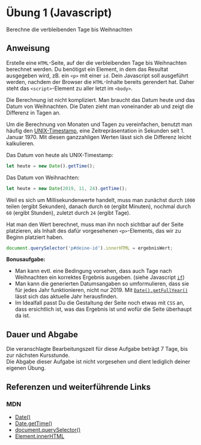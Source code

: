 # Übung 1 (Javascript)

Berechne die verbleibenden Tage bis Weihnachten

## Anweisung

Erstelle eine `HTML`-Seite, auf der die verbleibenden Tage bis Weihnachten berechnet werden. Du benötigst ein Element, in dem das Resultat ausgegeben wird, zB. ein `<p>` mit einer `id`. Dein Javascript soll ausgeführt werden, nachdem der Browser die `HTML`-Inhalte bereits gerendert hat. Daher steht das `<script>`-Element zu aller letzt im `<body>`.

Die Berechnung ist nicht kompliziert. Man braucht das Datum heute und das Datum von Weihnachten. Die Daten zieht man voneinander ab und zeigt die Differenz in Tagen an.

Um die Berechnung von Monaten und Tagen zu vereinfachen, benutzt man häufig den [UNIX-Timestamp](https://de.wikipedia.org/wiki/Unixzeit), eine Zeitrepräsentation in Sekunden seit 1. Januar 1970. Mit diesen ganzzahligen Werten lässt sich die Differenz leicht kalkulieren.

Das Datum von heute als UNIX-Timestamp:
```javascript
let heute = new Date().getTime();
```

Das Datum von Weihnachten:
```javascript
let heute = new Date(2019, 11, 24).getTime();
```

Weil es sich um Millisekundenwerte handelt, muss man zunächst durch `1000` teilen (ergibt Sekunden), danach durch `60` (ergibt Minuten), nochmal durch `60` (ergibt Stunden), zuletzt durch `24` (ergibt Tage).

Hat man den Wert berechnet, muss man ihn noch sichtbar auf der Seite platzieren, als Inhalt des dafür vorgesehenen `<p>`-Elements, das wir zu Beginn platziert haben.
```javascript
document.querySelector('p#deine-id').innerHTML = ergebnisWert;
```

**Bonusaufgabe:**

- Man kann evtl. eine Bedingung vorsehen, dass auch Tage nach Weihnachten ein korrektes Ergebnis ausgeben. (siehe Javascript [`if`](https://developer.mozilla.org/de/docs/Web/JavaScript/Reference/Statements/if...else))
- Man kann die generierten Datumsangaben so umformulieren, dass sie für jedes Jahr funktionieren, nicht nur 2019. Mit [`Date().getFullYear()`](https://developer.mozilla.org/de/docs/Web/JavaScript/Reference/Global_Objects/Date/getFullYear) lässt sich das aktuelle Jahr herausfinden.
- Im Idealfall passt Du die Gestaltung der Seite noch etwas mit `CSS` an, dass ersichtlich ist, was das Ergebnis ist und wofür die Seite überhaupt da ist.

## Dauer und Abgabe

Die veranschlagte Bearbeitungszeit für diese Aufgabe beträgt 7 Tage, bis zur nächsten Kursstunde.  
Die Abgabe dieser Aufgabe ist nicht vorgesehen und dient lediglich deiner eigenen Übung.

## Referenzen und weiterführende Links

### MDN

- [Date()](https://developer.mozilla.org/de/docs/Web/JavaScript/Reference/Global_Objects/Date)
- [Date.getTime()](https://developer.mozilla.org/de/docs/Web/JavaScript/Reference/Global_Objects/Date/getTime)
- [document.querySelector()](https://developer.mozilla.org/de/docs/Web/API/Document/querySelector)
- [Element.innerHTML](https://developer.mozilla.org/de/docs/Web/API/Element/innerHTML)